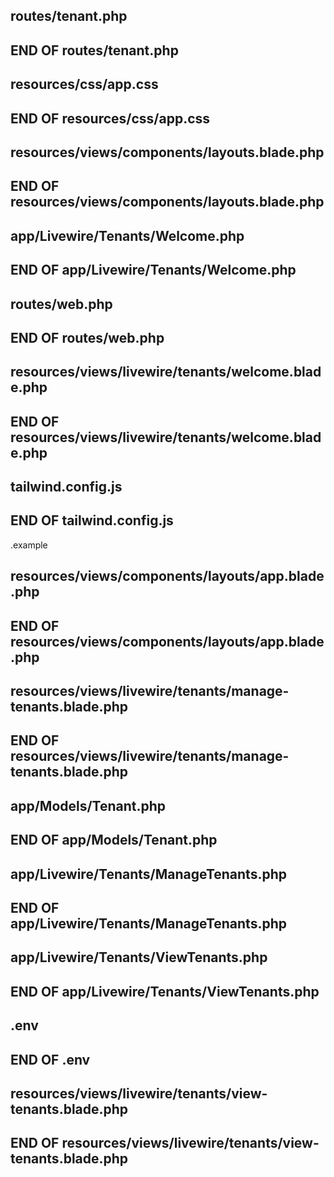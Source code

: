 ## routes/tenant.php
## END OF routes/tenant.php
## resources/css/app.css
## END OF resources/css/app.css
## resources/views/components/layouts.blade.php
## END OF resources/views/components/layouts.blade.php
## app/Livewire/Tenants/Welcome.php
## END OF app/Livewire/Tenants/Welcome.php
## routes/web.php
## END OF routes/web.php
## resources/views/livewire/tenants/welcome.blade.php
## END OF resources/views/livewire/tenants/welcome.blade.php
## tailwind.config.js
## END OF tailwind.config.js
.example
## resources/views/components/layouts/app.blade.php
## END OF resources/views/components/layouts/app.blade.php
## resources/views/livewire/tenants/manage-tenants.blade.php
## END OF resources/views/livewire/tenants/manage-tenants.blade.php
## app/Models/Tenant.php
## END OF app/Models/Tenant.php
## app/Livewire/Tenants/ManageTenants.php
## END OF app/Livewire/Tenants/ManageTenants.php
## app/Livewire/Tenants/ViewTenants.php
## END OF app/Livewire/Tenants/ViewTenants.php
## .env
## END OF .env

## resources/views/livewire/tenants/view-tenants.blade.php

## END OF resources/views/livewire/tenants/view-tenants.blade.php
